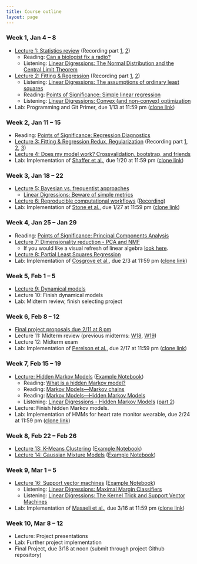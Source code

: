 ```yaml
---
title: Course outline
layout: page
---
```


### Week 1, Jan 4 – 8

- [Lecture 1: Statistics review](../public/Wk1-Lecture1.pdf) (Recording part [1](https://www.youtube.com/watch?v=9fXyIDgLiRU), [2](https://www.youtube.com/watch?v=jcLIxxLo5_A))
  - Reading: [Can a biologist fix a radio?](https://www.cell.com/cancer-cell/fulltext/S1535-6108(02)00133-2)
  - Listening: [Linear Digressions: The Normal Distribution and the Central Limit Theorem](http://lineardigressions.com/episodes/2018/12/9/the-normal-distribution-and-the-central-limit-theorem)
- [Lecture 2: Fitting & Regression](../public/Wk1-Lecture2.pdf) (Recording part [1](https://www.youtube.com/watch?v=-lG53OEl1-s), [2](https://www.youtube.com/watch?v=k0xUp8DPNIA))
  - Listening: [Linear Digressions: The assumptions of ordinary least squares](http://lineardigressions.com/episodes/2019/1/12/the-assumptions-of-ordinary-least-squares)
  - Reading: [Points of Significance: Simple linear regression](http://www.nature.com/nmeth/journal/v12/n11/full/nmeth.3627.html)
  - Listening: [Linear Digressions: Convex (and non-convex) optimization](http://lineardigressions.com/episodes/2018/12/16/convex-and-non-convex-optimization)
- Lab: Programming and Git Primer, due 1/13 at 11:59 pm ([clone link](https://classroom.github.com/a/ATvG0Eqq))

### Week 2, Jan 11 – 15

- Reading: [Points of Significance: Regression Diagnostics](https://www.nature.com/nmeth/journal/v13/n5/abs/nmeth.3854.html)
- [Lecture 3: Fitting & Regression Redux, Regularization](../public/Wk2-Lecture3.pdf) (Recording part [1](https://www.youtube.com/watch?v=J3rF6vP3tQY), [2](https://youtu.be/-jRZ7POBsrQ), [3](https://youtu.be/TRLPmD4uQYE))
- [Lecture 4: Does my model work? Crossvalidation, bootstrap, and friends](../public/Wk2-Lecture4.pdf)
- Lab: Implementation of [Shaffer et al.](https://www.nature.com/nature/journal/v546/n7658/abs/nature22794.html), due 1/20 at 11:59 pm ([clone link](https://classroom.github.com/a/c0BONuG4))

### Week 3, Jan 18 – 22

- [Lecture 5: Bayesian vs. frequentist approaches](../public/Wk3-Lecture5.pdf)
  - [Linear Digressions: Beware of simple metrics](http://lineardigressions.com/episodes/2019/12/22/data-scientists-beware-of-simple-metrics)
- [Lecture 6: Reproducible computational workflows](../public/Wk3-Lecture6.pdf) ([Recording](https://youtu.be/Rh2SdM2_IIg))
- Lab: Implementation of [Stone et al.](http://www.sciencedirect.com/science/article/pii/S0006349501758997), due 1/27 at 11:59 pm ([clone link](https://classroom.github.com/a/WCPoBrAR))

### Week 4, Jan 25 – Jan 29

- Reading: [Points of Significance: Principal Components Analysis](https://www.nature.com/articles/nmeth.4346)
- [Lecture 7: Dimensionality reduction - PCA and NMF](../public/Wk4-Lecture7.pdf)
  - If you would like a visual refresh of linear algebra [look here](https://www.youtube.com/playlist?list=PLZHQObOWTQDPD3MizzM2xVFitgF8hE_ab).
- [Lecture 8: Partial Least Squares Regression](../public/Wk4-Lecture8.pdf)
- Lab: Implementation of [Cosgrove et al.](http://pubs.rsc.org/en/Content/ArticleLanding/2010/MB/b926287c), due 2/3 at 11:59 pm ([clone link](https://classroom.github.com/a/8VbhR-Af))

### Week 5, Feb 1 – 5

- [Lecture 9: Dynamical models](../public/Wk5-Lecture09.pdf)
- Lecture 10: Finish dynamical models
- Lab: Midterm review, finish selecting project

### Week 6, Feb 8 – 12

- [Final project proposals due 2/11 at 8 pm](https://ccle.ucla.edu/mod/assign/view.php?id=2701619)
- Lecture 11: Midterm review (previous midterms: [W18](../files/midterm-W18.pdf), [W19](../files/midterm-W19.pdf))
- Lecture 12: Midterm exam
- Lab: Implementation of [Perelson et al.](http://science.sciencemag.org/content/271/5255/1582), due 2/17 at 11:59 pm ([clone link](https://classroom.github.com/a/iCrCb3hv))


### Week 7, Feb 15 – 19

- [Lecture: Hidden Markov Models](../public/Wk5-Lecture10.pdf) ([Example Notebook](https://github.com/aarmey/ml-for-bioe/blob/master/website/public/examples/HMMs-example.ipynb))
  - Reading: [What is a hidden Markov model?](https://www.nature.com/articles/nbt1004-1315)
  - Reading: [Markov Models—Markov chains](https://www.nature.com/articles/s41592-019-0476-x)
  - Reading: [Markov Models—Hidden Markov Models](https://www.nature.com/articles/s41592-019-0532-6)
  - Listening: [Linear Digressions - Hidden Markov Models](http://lineardigressions.com/episodes/2016/2/23/introducing-hidden-markov-models-hmm-part-1) ([part 2](http://lineardigressions.com/episodes/2016/2/23/genetics-and-um-detection-hmms-part-2))
- Lecture: Finish hidden Markov models.
- Lab: Implementation of HMMs for heart rate monitor wearable, due 2/24 at 11:59 pm ([clone link](https://classroom.github.com/a/BmDiDEBQ))

### Week 8, Feb 22 – Feb 26

- [Lecture 13: K-Means Clustering](../public/Wk7-Lecture13.pdf) ([Example Notebook](https://github.com/aarmey/ml-for-bioe/blob/master/website/public/examples/K-Means.ipynb))
- [Lecture 14: Gaussian Mixture Models](../public/Wk7-Lecture14.pdf) ([Example Notebook](https://github.com/aarmey/ml-for-bioe/blob/master/website/public/examples/Gaussian-Mixtures.ipynb))

### Week 9, Mar 1 – 5

- [Lecture 16: Support vector machines](../public/Wk8-Lecture16.pdf) ([Example Notebook](https://github.com/aarmey/ml-for-bioe/blob/master/website/public/examples/SVMs-example.ipynb))
  - Listening: [Linear Digressions: Maximal Margin Classifiers](http://lineardigressions.com/episodes/2017/12/3/maximal-margin-classifiers)
  - Listening: [Linear Digressions: The Kernel Trick and Support Vector Machines](http://lineardigressions.com/episodes/2017/12/10/the-kernel-trick-and-support-vector-machines)
- Lab: Implementation of [Masaeli et al.](https://www.nature.com/articles/srep37863), due 3/16 at 11:59 pm ([clone link](https://classroom.github.com/a/hbaBUaC2))

### Week 10, Mar 8 – 12

- Lecture: Project presentations
- Lab: Further project implementation
- Final Project, due 3/18 at noon (submit through project Github repository)
